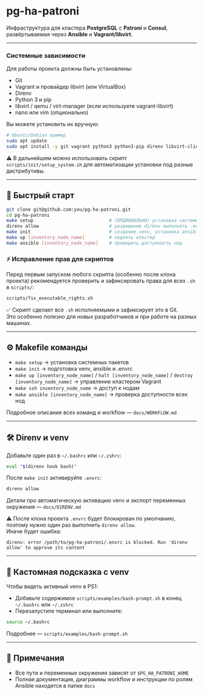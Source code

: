 # pg-ha-patroni

Инфраструктура для кластера **PostgreSQL** с **Patroni** и **Consul**, развёртываемая через **Ansible** и **Vagrant/libvirt**.

---

### Системные зависимости

Для работы проекта должны быть установлены:

- Git
- Vagrant и провайдер libvirt (или VirtualBox)
- Direnv
- Python 3 и pip
- libvirt / qemu / virt-manager (если используете vagrant-libvirt)
- nano или vim (опционально)

Вы можете установить их вручную:

```bash
# Ubuntu/Debian пример
sudo apt update
sudo apt install -y git vagrant python3 python3-pip direnv libvirt-clients libvirt-daemon-system qemu nano
```

⚠️ В дальнейшем можно использовать скрипт `scripts/init/setup_system.sh` для автоматизации установки под разные дистрибутивы.

---

## 🚀 Быстрый старт

```bash
git clone git@github.com:you/pg-ha-patroni.git
cd pg-ha-patroni
make setup                            # (ОПЦИОНАЛЬНО) установка системных зависимостей
direnv allow                          # разрешение direnv выполнять .envrc
make init                             # создание venv, установка ansible, генерация .envrc
make up [inventory_node_name]         # поднять кластер
make ansible [inventory_node_name]    # проверить доступность нод
```

### ⚡ Исправление прав для скриптов

Перед первым запуском любого скрипта (особенно после клона проекта) рекомендуется проверить и зафиксировать права для всех `.sh` в `scripts/`:

```bash
scripts/fix_executable_rights.sh
```

✅ Скрипт сделает все `.sh` исполняемыми и зафиксирует это в Git.  
Это особенно полезно для новых разработчиков и при работе на разных машинах.

---

## ⚙️ Makefile команды

- `make setup` → установка системных пакетов  
- `make init` → подготовка venv, ansible и .envrc  
- `make up [inventory_node_name]` / `halt [inventory_node_name]` / `destroy [inventory_node_name]` → управление кластером Vagrant  
- `make ssh inventory_node_name` → доступ к нодам  
- `make ansible [inventory_node_name]` → проверка доступности всех нод  

Подробное описание всех команд и workflow — `docs/WORKFLOW.md`

---

## 🛠️ Direnv и venv

Добавьте один раз в `~/.bashrc` или `~/.zshrc`:

```bash
eval "$(direnv hook bash)"
```

После `make init` активируйте `.envrc`:

```bash
direnv allow
```

Детали про автоматическую активацию venv и экспорт переменных окружения — `docs/DIRENV.md`

⚠️ После клона проекта `.envrc` будет блокирован по умолчанию, поэтому нужно один раз выполнить `direnv allow`.  
Иначе будет ошибка:

```
direnv: error /path/to/pg-ha-patroni/.envrc is blocked. Run 'direnv allow' to approve its content
```

---

## 🎨 Кастомная подсказка с venv

Чтобы видеть активный venv в PS1:

- Добавьте содержимое `scripts/examples/bash-prompt.sh` в конец `~/.bashrc` или `~/.zshrc`  
- Перезапустите терминал или выполните:

```bash
source ~/.bashrc
```

Подробнее — `scripts/examples/bash-prompt.sh`

---

## 📌 Примечания

- Все пути и переменные окружения зависят от `$PG_HA_PATRONI_HOME`  
- Полная документация, диаграммы workflow и инструкции по ролям Ansible находятся в папке `docs`
